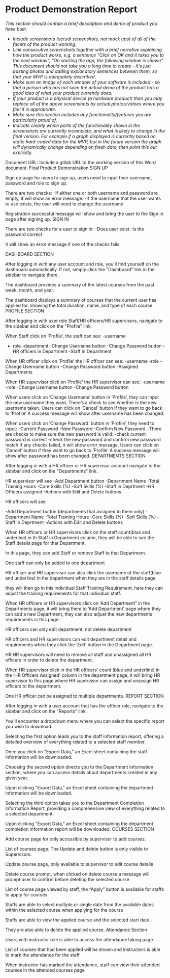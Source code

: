 # Product Demonstration Report

*This section should contain a brief description and demo of product you have built.*

* *Include screenshots (actual screenshots, not mock ups) of all of the facets of the product working.*
* *Link consecutive screenshots together with a brief narrative explaining how the product works, e.g. a sentence "Click on OK and it takes you to the next window", "On starting the app, the following window is shown".  This document should not take you a long time to create - it's just pasting photos and adding explanatory sentences between them, so that your MVP is adequately described.*
* *Make sure an image of each window of your software is included - so that a person who has not seen the actual demo of the product has a good idea of what your product currently does.*
* *If your product is a physical device (a hardware product) then you may replace all of the above screenshots by actual photos/vidoes where you feel it is appropriate.*
* *Make sure this section includes any functionality/features you are particularly proud of.*
* *Indicate clearly which parts of the functionality shown in the screenshots are currently incomplete, and what is likely to change in the final version.  For example if a graph displayed is currently based on static hard-coded data for the MVP, but in the future version the graph will dynamically change depending on fresh data, then point this out explicitly.*

Document URL:  Include a gitlab URL to the working version of this Word document.
Final Product Demonstration
SIGN UP

Sign up page for users to sign up, users need to input their username, password and role to sign up. 

There are two checks:
-If either one or both username and password are empty, it will show an error message.
-if the username that the user wants to use exists, the user will need to change the username

Registration successful message will show and bring the user to the Sign in page after signing up.
SIGN IN

There are two checks for a user to sign in:
-Does user exist
-Is the password correct

It will show an error message if one of the checks fails.


DASHBOARD SECTION

After logging in with any user account and role, you'll find yourself on the dashboard automatically. If not, simply click the "Dashboard" link in the sidebar to navigate there.


The dashboard provides a summary of the latest courses from the past week, month, and year.


The dashboard displays a summary of courses that the current user has applied for, showing the total duration, name, and type of each course.
PROFILE SECTION

After logging in with user role Staff/HR officers/HR supervisors, navigate to the sidebar and click on the "Profile" link.

When Staff click on ‘Profile’, the staff can see:
-username
- role 
-department
-Change Username button
-Change Password button
-HR officers in Department 
-Staff in Department

When HR officer click on ‘Profile’ the HR officer can see:
-username
-role
-Change Username button
-Change Password button
-Assigned Departments 

When HR supervisor click on ‘Profile’ the HR supervisor can see:
-username
-role
-Change Username button
-Change Password button

When users click on ‘Change Username’ button in ‘Profile’, they can input the new username they want.
There’s a check to see whether is the new username taken. Users can click on ‘Cancel’ button if they want to go back to ‘Profile’
A success message will show after username has been changed. 

When users click on ‘Change Password’ button in ‘Profile’, they need to input:
-Current Password
-New Password
-Confirm New Password
.
There are checks to make sure the new password is valid:
-check current password is correct
-check the new password and confirm new password match
If any checks failed, it will show error message. Users can click on ‘Cancel’ button if they want to go back to ‘Profile’
A success message will show after password has been changed. 
DEPARTMENTS SECTION

After logging in with a HR officer or HR supervisor account navigate to the sidebar and click on the "Departments" link.

HR supervisor will see 
-Add Department button
-Department Name
-Total Training Hours
-Core Skills (%)
-Soft Skills (%)
-Staff in Deprtment
-HR Officers assigned
-Actions with Edit and Delete buttons

HR officers will see


-Add Department button
(departments that assigned to them only)
-Department Name
-Total Training Hours
-Core Skills (%)
-Soft Skills (%)
-Staff in Deprtment
-Actions with Edit and Delete buttons

When HR officers or HR supervisors click on the staff count(blue and underline) in th Staff in Department column, they will be able to see the Staff details page for that Department.


In this page, they can add Staff or remove Staff to that Department.

One staff can only be added to one department 




HR officer and HR supervisor can also click the username of the staff(blue and underline)  in the department when they are in the staff details page.

they will then go in this individual Staff Training Requirement, here they can adjust the training requirements for that individual staff.




When HR officers or HR supervisors click on ‘Add Department” in the Departments page, it will bring them to ‘Add Department’ page where they can add a new Department, they can also adjust the new departments requirements in this page.

HR officers can only edit department, not delete department 

HR officers and HR supervisors can edit department detail and requirements when they click the ‘Edit’ button in the Department page.

HR HR supervisors will need to remove all staff and unassigned all HR officers in order to delete the department.




When HR supervisor click in the HR officers’ count (blue and underline) in the ‘HR Officers Assigned’ column in the department page, it will bring HR supervisor to this page where HR supervisor can assign and unassign HR officers to the department.

One HR officer can be assigned to multiple departments.
REPORT SECTION

After logging in with a user account that has the officer role, navigate to the sidebar and click on the "Reports" link.

You'll encounter a dropdown menu where you can select the specific report you wish to download.

Selecting the first option leads you to the staff information report, offering a detailed overview of everything related to a selected staff member.







Once you click on "Export Data," an Excel sheet containing the staff information will be downloaded.

Choosing the second option directs you to the Department Information section, where you can access details about departments created in any given year.



Upon clicking "Export Data," an Excel sheet containing the department information will be downloaded.

Selecting the third option takes you to the Department Completion Information Report, providing a comprehensive view of everything related to a selected department.



Upon clicking "Export Data," an Excel sheet containing the department completion information report will be downloaded.
COURSES SECTION

Add course page for only accessible by supervisor to add courses.

List of courses page. The Update and delete button is only visible to Supervisors.

Update course page, only available to supervisor to edit course details

Delete course prompt, when clicked on delete course a message will prompt user to confirm before deleting the selected course

List of course page viewed by staff, the “Apply” button is available for staffs to apply for courses

Staffs are able to select multiple or single date from the available dates within the selected course when applying for the course

Staffs are able to view the applied course and the selected start date.

They are also able to delete the applied course.
Attendance Section

Users with instructor role is able to access the attendance taking page. 

List of courses that had been applied will be shown and instructors is able to mark the attendance for the staff

When instructor has marked the attendance, staff can view their attended courses in the attended courses page



